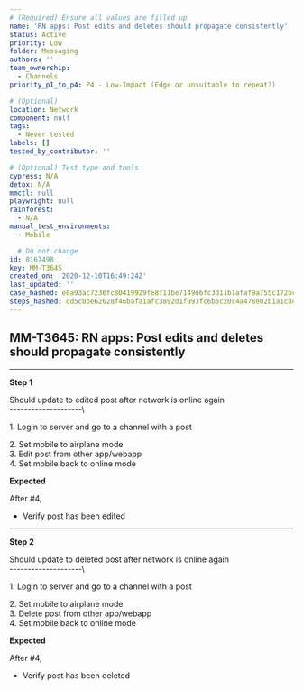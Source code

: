 ```yaml
---
# (Required) Ensure all values are filled up
name: 'RN apps: Post edits and deletes should propagate consistently'
status: Active
priority: Low
folder: Messaging
authors: ''
team_ownership:
  - Channels
priority_p1_to_p4: P4 - Low-Impact (Edge or unsuitable to repeat?)

# (Optional)
location: Network
component: null
tags:
  - Never tested
labels: []
tested_by_contributor: ''

# (Optional) Test type and tools
cypress: N/A
detox: N/A
mmctl: null
playwright: null
rainforest:
  - N/A
manual_test_environments:
  - Mobile

  # Do not change
id: 8167498
key: MM-T3645
created_on: '2020-12-10T16:49:24Z'
last_updated: ''
case_hashed: e0a93ac7236fc80419929fe8f11be7149d6fc3d11b1afaf9a755c172bcca3e05d7c8240706adda906015b2cdd2b7e0cc
steps_hashed: dd5c0be62628f46bafa1afc3892d1f093fc6b5c20c4a478e02b1a1c8d7c562efa5f0b343275f2887e1cdf1bb1c243afc
---
```


<!-- (Auto-generated) Based on frontmatter's "key" and "name" -->

## MM-T3645: RN apps: Post edits and deletes should propagate consistently

---

**Step 1**

Should update to edited post after network is online again\
\--------------------\\

1\. Login to server and go to a channel with a post

2\. Set mobile to airplane mode\
3\. Edit post from other app/webapp\
4\. Set mobile back to online mode

**Expected**

After #4,

- Verify post has been edited

---

**Step 2**

Should update to deleted post after network is online again\
\--------------------\\

1\. Login to server and go to a channel with a post

2\. Set mobile to airplane mode\
3\. Delete post from other app/webapp\
4\. Set mobile back to online mode

**Expected**

After #4,

- Verify post has been deleted
